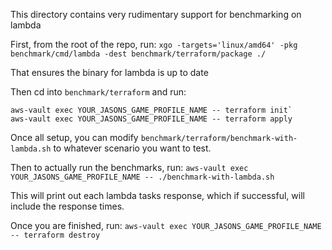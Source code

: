 This directory contains very rudimentary support for benchmarking on lambda

First, from the root of the repo, run:
`xgo -targets='linux/amd64' -pkg benchmark/cmd/lambda -dest benchmark/terraform/package ./`

That ensures the binary for lambda is up to date

Then cd into `benchmark/terraform` and run:

```
aws-vault exec YOUR_JASONS_GAME_PROFILE_NAME -- terraform init`
aws-vault exec YOUR_JASONS_GAME_PROFILE_NAME -- terraform apply
```

Once all setup, you can modify `benchmark/terraform/benchmark-with-lambda.sh` to whatever scenario you want to test.

Then to actually run the benchmarks, run:
`aws-vault exec YOUR_JASONS_GAME_PROFILE_NAME -- ./benchmark-with-lambda.sh`

This will print out each lambda tasks response, which if successful, will include the response times.

Once you are finished, run:
`aws-vault exec YOUR_JASONS_GAME_PROFILE_NAME -- terraform destroy`